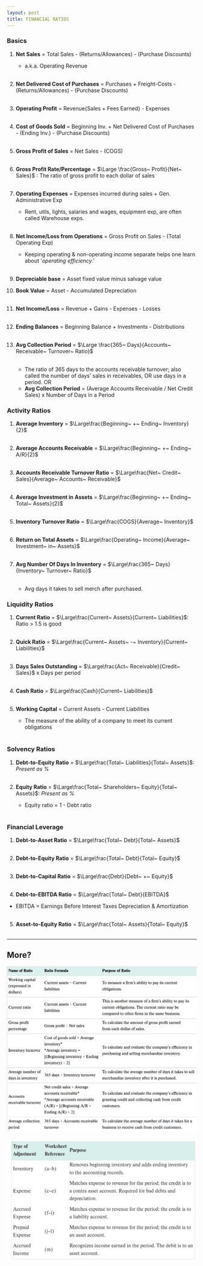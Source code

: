 ```yaml
---
layout: post
title: FINANCIAL RATIOS
---
```


### Basics


1. **Net Sales** = Total Sales - (Returns/Allowances) - (Purchase Discounts)<br>
   - a.k.a. Operating Revenue<br><br>   
   
2. **Net Delivered Cost of Purchases** = Purchases + Freight-Costs - (Returns/Allowances) - (Purchase Discounts)<br><br>

3. **Operating Profit** = Revenue{Sales + Fees Earned} - Expenses<br><br>

4. **Cost of Goods Sold** = Beginning Inv. + Net Delivered Cost of Purchases - (Ending Inv.) - (Purchase Discounts)<br><br>

5. **Gross Profit of Sales** = Net Sales - (COGS)<br><br>

6.  **Gross Profit Rate/Percentage** = $\Large \frac{Gross~ Profit}{Net~ Sales}$ : The ratio of gross profit to each dollar of sales<br><br>   
    
7.  **Operating Expenses** = Expenses incurred during sales + Gen. Administrative Exp
    - Rent, utils, lights, salaries and wages, equipment exp, are often called Warehouse exps.<br><br>

8.  **Net Income/Loss from Operations** = Gross Profit on Sales - (Total Operating Exp)
    - Keeping operating & non-operating income separate helps one learn about '*operating efficiency*.'<br><br>

9. **Depreciable base** = Asset fixed value minus salvage value

10. **Book Value** = Asset - Accumulated Depreciation<br><br>

11. **Net Income/Loss** = Revenue + Gains - Expenses - Losses<br><br>

12.  **Ending Balances** = Beginning Balance + Investments - Distributions<br><br>

13. **Avg Collection Period** = $\Large \frac{365~ Days}{Accounts~ Receivable~ Turnover~ Ratio}$<br><br> 
    - The ratio of 365 days to the accounts receivable turnover; also called the number of days’ sales in receivables, OR use days in a period.
OR
    - **Avg Collection Period** = (Average Accounts Receivable / Net Credit Sales) x Number of Days in a Period


### Activity Ratios


1. **Average Inventory** = $\Large\frac{Beginning~ +~ Ending~ Inventory}{2}$<br><br> 

2. **Average Accounts Receivable** = $\Large\frac{Beginning~ +~ Ending~ A/R}{2}$<br><br> 

3. **Accounts Receivable Turnover Ratio** = $\Large\frac{Net~ Credit~ Sales}{Average~ Accounts~ Receivable}$<br><br> 

4. **Average Investment in Assets** =  $\Large\frac{Beginning~ +~ Ending~ Total~ Assets}{2}$<br><br> 

5. **Inventory Turnover Ratio** = $\Large\frac{COGS}{Average~ Inventory}$<br><br> 

6. **Return on Total Assets** = $\Large\frac{Operating~ Income}{Average~ Investment~ in~ Assets}$<br><br> 

7. **Avg Number Of Days In Inventory** = $\Large\frac{365~ Days}{Inventory~ Turnover~ Ratio}$<br><br>
     - Avg days it takes to sell merch after purchased.


### Liquidity Ratios


1. **Current Ratio** = $\Large\frac{Current~ Assets}{Current~ Liabilities}$: Ratio > 1.5 is good<br><br>

2. **Quick Ratio** = $\Large\frac{Current~ Assets~ -~ Inventory}{Current~ Liabilities}$<br><br>   

3. **Days Sales Outstanding** = $\Large\frac{Act~ Receivable}{Credit~ Sales}$ x Days per period<br><br>

4. **Cash Ratio** = $\Large\frac{Cash}{Current~ Liabilities}$<br><br>   

5. **Working Capital** = Current Assets - Current Liabilities
    - The measure of the ability of a company to meet its current obligations<br><br>


### Solvency Ratios

1. **Debt-to-Equity Ratio** = $\Large\frac{Total~ Liabilities}{Total~ Assets}$: *Present as %* <br><br>

1. **Equity Ratio** = $\Large\frac{Total~ Shareholders~ Equity}{Total~ Assets}$: *Present as %*   
   - Equity ratio = 1 - Debt ratio<br><br>


### Financial Leverage


1. **Debt-to-Asset Ratio** = $\Large\frac{Total~ Debt}{Total~ Assets}$<br><br>

2. **Debt-to-Equity Ratio** = $\Large\frac{Total~ Debt}{Total~ Equity}$<br><br>

3. **Debt-to-Capital Ratio** = $\Large\frac{Debt}{Debt~ +~ Equity}$<br><br>

4. **Debt-to-EBITDA Ratio** = $\Large\frac{Total~ Debt}{EBITDA}$   

- EBITDA = Earnings Before Interest Taxes Depreciation & Amortization<br><br>

5. **Asset-to-Equity Ratio** = $\Large\frac{Total~ Assets}{Total~ Equity}$<br><br>


---


## More?

![](/assets/mc-graw-accounting-course/chap13-fin.statements/chap.13.fin.ratios.png)

![](/assets/mc-graw-accounting-course/chap13-fin.statements/types-adjusting-entries.png)

